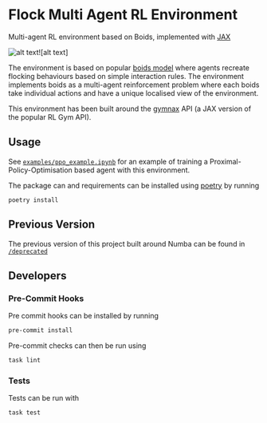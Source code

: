 # Flock Multi Agent RL Environment

Multi-agent RL environment based on Boids, implemented with
[JAX](https://github.com/google/jax)

![alt text](../.github/images/rl_boids001.gif?raw=true)![alt text]

The environment is based on popular [boids model](https://en.wikipedia.org/wiki/Boids)
where agents recreate flocking behaviours based on simple interaction rules.
The environment implements boids as a multi-agent reinforcement problem where each
boids take individual actions and have a unique localised view of the environment.

This environment has been built around the [gymnax](https://github.com/RobertTLange/gymnax)
API (a JAX version of the popular RL Gym API).

## Usage

See [`examples/ppo_example.ipynb`](/examples/ppo_example.ipynb) for an example
of training a Proximal-Policy-Optimisation based agent with this environment.

The package can and requirements can be installed using [poetry](https://python-poetry.org/docs/)
by running

```shell
poetry install
```

## Previous Version

The previous version of this project built around Numba can be found in
[`/deprecated`](/deprecated)

## Developers

### Pre-Commit Hooks

Pre commit hooks can be installed by running

```bash
pre-commit install
```

Pre-commit checks can then be run using

```bash
task lint
```

### Tests

Tests can be run with

```bash
task test
```
